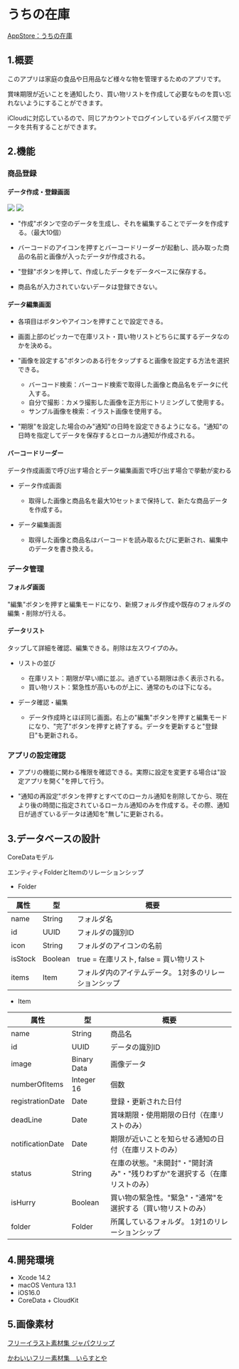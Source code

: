 # うちの在庫
[AppStore：うちの在庫](https://apple.co/3WgrZLX)

## 1.概要
このアプリは家庭の食品や日用品など様々な物を管理するためのアプリです。

賞味期限が近いことを通知したり、買い物リストを作成して必要なものを買い忘れないようにすることができます。

iCloudに対応しているので、同じアカウントでログインしているデバイス間でデータを共有することができます。

## 2.機能
### 商品登録
#### データ作成・登録画面
<kbd><img src="https://user-images.githubusercontent.com/53589421/213456867-c4c32a3b-1e56-4db0-a3f2-0aa30b33d538.PNG" /></kbd>
<kbd><img src="https://user-images.githubusercontent.com/53589421/213458614-37a3814c-0d5e-473c-a436-cb9957581a6f.PNG" /></kbd>

- "作成"ボタンで空のデータを生成し、それを編集することでデータを作成する。（最大10個）

- バーコードのアイコンを押すとバーコードリーダーが起動し、読み取った商品の名前と画像が入ったデータが作成される。

- "登録"ボタンを押して、作成したデータをデータベースに保存する。

- 商品名が入力されていないデータは登録できない。

#### データ編集画面
- 各項目はボタンやアイコンを押すことで設定できる。

- 画面上部のピッカーで在庫リスト・買い物リストどちらに属するデータなのかを決める。

- "画像を設定する"ボタンのある行をタップすると画像を設定する方法を選択できる。
  - バーコード検索：バーコード検索で取得した画像と商品名をデータに代入する。
  - 自分で撮影：カメラ撮影した画像を正方形にトリミングして使用する。
  - サンプル画像を検索：イラスト画像を使用する。

- "期限"を設定した場合のみ"通知"の日時を設定できるようになる。"通知"の日時を指定してデータを保存するとローカル通知が作成される。

#### バーコードリーダー
データ作成画面で呼び出す場合とデータ編集画面で呼び出す場合で挙動が変わる

- データ作成画面
  - 取得した画像と商品名を最大10セットまで保持して、新たな商品データを作成する。

- データ編集画面
  - 取得した画像と商品名はバーコードを読み取るたびに更新され、編集中のデータを書き換える。

### データ管理
#### フォルダ画面
"編集"ボタンを押すと編集モードになり、新規フォルダ作成や既存のフォルダの編集・削除が行える。

#### データリスト
タップして詳細を確認、編集できる。削除は左スワイプのみ。

- リストの並び
  - 在庫リスト：期限が早い順に並ぶ。過ぎている期限は赤く表示される。
  - 買い物リスト：緊急性が高いものが上に、通常のものは下になる。
  
- データ確認・編集
  - データ作成時とほぼ同じ画面。右上の"編集"ボタンを押すと編集モードになり、"完了"ボタンを押すと終了する。データを更新すると"登録日"も更新される。

### アプリの設定確認
 - アプリの機能に関わる権限を確認できる。実際に設定を変更する場合は"設定アプリを開く"を押して行う。
 
 - "通知の再設定"ボタンを押すとすべてのローカル通知を削除してから、現在より後の時間に指定されているローカル通知のみを作成する。その際、通知日が過ぎているデータは通知を"無し"に更新される。

## 3.データベースの設計
CoreDataモデル

エンティティFolderとItemのリレーションシップ

- Folder

| 属性 | 型 | 概要 |
----|----|----
| name | String | フォルダ名 |
| id | UUID | フォルダの識別ID |
| icon | String | フォルダのアイコンの名前 |
| isStock | Boolean | true = 在庫リスト, false = 買い物リスト |
| items | Item | フォルダ内のアイテムデータ。 1対多のリレーションシップ |

- Item

| 属性 | 型 | 概要 |
----|----|----
| name | String | 商品名 |
| id | UUID | データの識別ID |
| image | Binary Data | 画像データ |
| numberOfItems | Integer 16 | 個数 |
| registrationDate | Date | 登録・更新された日付 |
| deadLine | Date | 賞味期限・使用期限の日付（在庫リストのみ） |
| notificationDate | Date | 期限が近いことを知らせる通知の日付（在庫リストのみ） |
| status | String | 在庫の状態。"未開封"・"開封済み"・"残りわずか"を選択する（在庫リストのみ） |
| isHurry | Boolean | 買い物の緊急性。"緊急"・"通常"を選択する（買い物リストのみ） |
| folder | Folder | 所属しているフォルダ。 1対1のリレーションシップ |


## 4.開発環境
- Xcode 14.2
- macOS Ventura 13.1
- iOS16.0
- CoreData + CloudKit

## 5.画像素材
[フリーイラスト素材集 ジャパクリップ](https://japaclip.com/)

[かわいいフリー素材集　いらすとや](https://www.irasutoya.com/)
